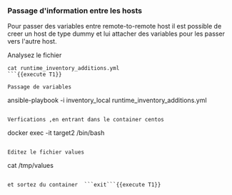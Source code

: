 ### Passage d'information entre les hosts 
Pour passer des variables entre remote-to-remote host il est possible
de creer un host de type dummy et lui attacher des variables pour les passer 
vers l'autre host.

Analysez le fichier 
```
cat runtime_inventory_additions.yml
```{{execute T1}}

Passage de variables
```
ansible-playbook -i inventory_local runtime_inventory_additions.yml
```{{execute T1}}

Verfications ,en entrant dans le container centos 
```
docker exec -it target2 /bin/bash
```{{execute T1}}

Editez le fichier values
```
cat /tmp/values
```{{execute T1}}

et sortez du container  ```exit```{{execute T1}}
